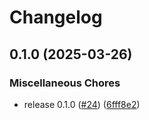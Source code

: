 # Changelog

## 0.1.0 (2025-03-26)


### Miscellaneous Chores

* release 0.1.0 ([#24](https://github.com/googleapis/genai-toolbox-langchain-python/issues/24)) ([6fff8e2](https://github.com/googleapis/genai-toolbox-langchain-python/commit/6fff8e2ea18bd6df9f30d7790b6076cf0b32cc75))

